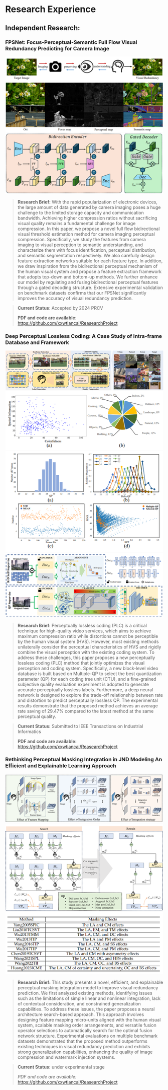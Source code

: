 # Research Experience
## Independent Research: 
### FPSNet: Focus-Perceptual-Semantic Full Flow Visual Redundancy Predicting for Camera Image 

![FPSNet: Focus-Perceptual-Semantic Full Flow Visual Redundancy Predicting for Camera Image](/FPSNet%20Focus-Perceptual-Semantic%20Full%20Flow%20Visual%20Redundancy%20Predicting%20for%20Camera%20Image/images/0.png)
![FPSNet: Focus-Perceptual-Semantic Full Flow Visual Redundancy Predicting for Camera Image](/FPSNet%20Focus-Perceptual-Semantic%20Full%20Flow%20Visual%20Redundancy%20Predicting%20for%20Camera%20Image/images/1.png)
![FPSNet: Focus-Perceptual-Semantic Full Flow Visual Redundancy Predicting for Camera Image](/FPSNet%20Focus-Perceptual-Semantic%20Full%20Flow%20Visual%20Redundancy%20Predicting%20for%20Camera%20Image/images/2.png)

>**Research Brief:**  With the rapid popularization of electronic devices, the large amount of data generated by camera imaging poses a huge challenge to the limited storage capacity and communication bandwidth. Achieving higher compression ratios without sacrificing visual quality remains a fundamental challenge for image compression. In this paper, we propose a novel full flow bidirectional visual threshold estimation method for camera imaging perceptual compression. Specifically, we study the features from camera imaging to visual perception to semantic understanding, and characterize them with focus identification, perceptual distribution, and semantic segmentation respectively. We also carefully design feature extraction networks suitable for each feature type. In addition, we draw inspiration from the bidirectional perceptual mechanism of the human visual system and propose a feature extraction framework that adopts top-down and bottom-up methods. We further enhance our model by regulating and fusing bidirectional perceptual features through a gated decoding structure. Extensive experimental validation on benchmark datasets confirms that our FPSNet significantly improves the accuracy of visual redundancy prediction.

>**Current Status**: Accepted by 2024 PRCV
>
>**PDF and code are available**: https://github.com/xxwtiancai/ReasearchProject


### Deep Perceptual Lossless Coding: A Case Study of Intra-frame Database and Framework

![Deep Perceptual Lossless Coding: A Case Study of Intra-frame Database and Framework](/Deep%20Perceptual%20Lossless%20Coding%20A%20Case%20Study%20of%20Intra-frame%20Database%20and%20Framework.pdf/images/0.png)
![Deep Perceptual Lossless Coding: A Case Study of Intra-frame Database and Framework](/Deep%20Perceptual%20Lossless%20Coding%20A%20Case%20Study%20of%20Intra-frame%20Database%20and%20Framework.pdf/images/1.png)
![Deep Perceptual Lossless Coding: A Case Study of Intra-frame Database and Framework](/Deep%20Perceptual%20Lossless%20Coding%20A%20Case%20Study%20of%20Intra-frame%20Database%20and%20Framework.pdf/images/2.png)
![Deep Perceptual Lossless Coding: A Case Study of Intra-frame Database and Framework](/Deep%20Perceptual%20Lossless%20Coding%20A%20Case%20Study%20of%20Intra-frame%20Database%20and%20Framework.pdf/images/3.png)

>**Research Brief**: Perceptually lossless coding (PLC) is a critical technique for high-quality video services, which aims to achieve maximum compression ratio while distortions cannot be perceptible by the human visual system (HVS). However, most existing methods unilaterally consider the perceptual characteristics of HVS and rigidly combine the visual perception with the existing coding system. To address these challenges, this paper proposes a new perceptually lossless coding (PLC) method that jointly optimizes the visual perception and coding system. Specifically, a new block-level video database is built based on Multiple-QP to select the best quantization parameter (QP) for each coding tree unit (CTU), and a fine-grained subjective quality evaluation experiment is adopted to generate accurate perceptually lossless labels. Furthermore, a deep neural network is designed to explore the trade-off relationship between rate and distortion to predict perceptually lossless QP. The experimental results demonstrate that the proposed method achieves an average rate saving of 29.47% compared to the latest method at the same perceptual quality.

>**Current Status:** Submitted to IEEE Transactions on Industrial Informatics 
>
>**PDF and code are available:** https://github.com/xxwtiancai/ReasearchProject


### Rethinking Perceptual Masking Integration in JND Modeling An Efficient and Explainable Learning Approach

![Rethinking Video Error Concealment: a Benchmark Dataset and a Partition-based Method](/Rethinking%20Perceptual%20Masking%20Integration%20in%20JND%20Modeling%20An%20Efficient%20and%20Explainable%20Learning%20Approach/images/0.png)
![Rethinking Video Error Concealment: a Benchmark Dataset and a Partition-based Method](/Rethinking%20Perceptual%20Masking%20Integration%20in%20JND%20Modeling%20An%20Efficient%20and%20Explainable%20Learning%20Approach/images/1.png)
![Rethinking Video Error Concealment: a Benchmark Dataset and a Partition-based Method](/Rethinking%20Perceptual%20Masking%20Integration%20in%20JND%20Modeling%20An%20Efficient%20and%20Explainable%20Learning%20Approach/images/2.png)

>**Research Brief:** This study presents a novel, efficient, and explainable perceptual masking integration model to improve visual redundancy prediction. We first analyzed existing methods, identifying issues such as the limitations of simple linear and nonlinear integration, lack of contextual consideration, and constrained generalization capabilities. To address these issues, the paper proposes a neural architecture search-based approach. This approach involves designing feature mapping micro-units aligned with the human visual system, scalable masking order arrangements, and versatile fusion operator selections to automatically search for the optimal fusion network structure. Experimental evaluations on multiple benchmark datasets demonstrated that the proposed method outperforms existing techniques in visual redundancy prediction and exhibits strong generalization capabilities, enhancing the quality of image compression and watermark injection systems.

>**Current Status:** under experimental stage
>
>*PDF and code are available:* https://github.com/xxwtiancai/ReasearchProject